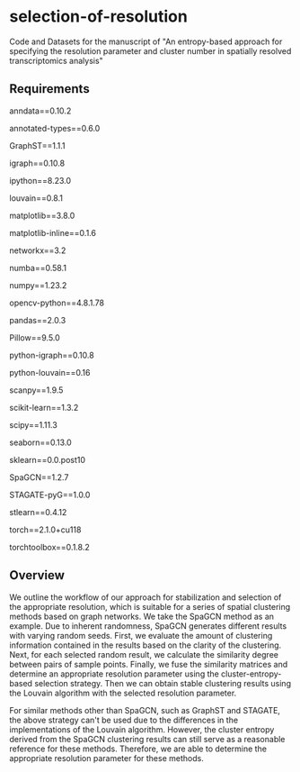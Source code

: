 # selection-of-resolution

Code and Datasets for the manuscript of  "An entropy-based approach for specifying the resolution parameter and cluster number in spatially resolved transcriptomics analysis"

## Requirements

anndata==0.10.2




annotated-types==0.6.0



GraphST==1.1.1



igraph==0.10.8



ipython==8.23.0



louvain==0.8.1



matplotlib==3.8.0



matplotlib-inline==0.1.6



networkx==3.2



numba==0.58.1



numpy==1.23.2



opencv-python==4.8.1.78



pandas==2.0.3



Pillow==9.5.0



python-igraph==0.10.8



python-louvain==0.16



scanpy==1.9.5



scikit-learn==1.3.2



scipy==1.11.3



seaborn==0.13.0



sklearn==0.0.post10



SpaGCN==1.2.7



STAGATE-pyG==1.0.0



stlearn==0.4.12



torch==2.1.0+cu118



torchtoolbox==0.1.8.2





## Overview

We outline the workflow of our approach for stabilization and selection of the appropriate resolution, which is suitable for a series of spatial clustering methods based on graph networks. We take the SpaGCN method as an example. Due to inherent randomness, SpaGCN generates different results with varying random seeds. First, we evaluate the amount of clustering information contained in the results based on the clarity of the clustering. Next, for each selected random result, we calculate the similarity degree between pairs of sample points. Finally, we fuse the similarity matrices and determine an appropriate resolution parameter using the cluster-entropy-based selection strategy. Then we can obtain stable clustering results using the Louvain algorithm with the selected resolution parameter.

For similar methods other than SpaGCN, such as GraphST and STAGATE, the above strategy can't be used due to the differences in the implementations of the Louvain algorithm. However, the cluster entropy derived from the SpaGCN clustering results can still serve as a reasonable reference for these methods. Therefore, we are able to determine the appropriate resolution parameter for these methods. 
